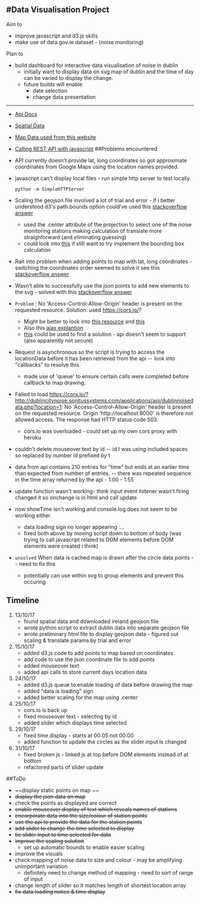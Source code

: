 #Data Visualisation Project
-------

Aim to

* improve javascript and d3.js skills
* make use of data.gov.ie dataset - (noise monitoring)

Plan to

* build dashboard for interactive data visualisation of noise in dublin
	* initially want to display data on svg map of dublin and the time of day can be varied to display the change.
	* future builds will enable
		- date selection
		- change data presentation

---

* [Api Docs](http://dublincitynoise.sonitussystems.com/applications/api/api-doc.html)
* [Spatial Data](http://libguides.ucd.ie/gisguide/FindSpatialData)
* [Map Data used from this website](https://www.townlands.ie/page/download/)
* [Calling REST API with javascript](https://stackoverflow.com/questions/247483/http-get-request-in-javascript) 
##Problems encountered

* API currently doesn't provide lat, long coordinates so got approximate coordinates from Google Maps using the location names provided.
* javascript can't display local files - run simple http server to test locally.


	```
	python -m SimpleHTTPServer 
	``` 



* Scaling the geojson file involved a lot of trial and error - if i better understood d3's path.bounds option could've used this [stackoverflow answer](https://stackoverflow.com/questions/14492284/center-a-map-in-d3-given-a-geojson-object)
	* used the .center attribute of the projection to select one of the noise monitoring stations making calculation of translate more straighforward (and eliminating guessing) 	
	* could look into [this](http://mikefowler.me/journal/2014/06/10/drawing-geojson-in-a-canvas) if still want to try implement the bounding box calculation

* Ran into problem when adding points to map with lat, long coordinates - switching the coordinates order seemed to solve it see this [stackoverflow answer](https://stackoverflow.com/questions/20987535/plotting-points-on-a-map-with-d3)

* Wasn't able to successfully use the json points to add new elements to the svg - solved with this [stackoverflow answer ](https://stackoverflow.com/questions/21562417/bars-not-appending-in-the-dom-with-d3-js-barchart)

* ```Problem``` :  No 'Access-Control-Allow-Origin' header is present on the requested resource. Solution: used https://cors.io/?
	* Might be better to look into 	[this resource](https://www.html5rocks.com/en/tutorials/cors/) and [this](https://enable-cors.org/client.html)
	* Also this [ajax explantion](https://www.kirupa.com/html5/making_http_requests_js.htm)
	* [this](https://github.com/d3/d3-plugins/tree/master/jsonp) could be used to find a solution - api doesn't seem to support (also apparently not secure)
	
*  Request is asynchronous so the script is trying to access the locationData before it has been retrieved from the api -- look into "callbacks" to resolve this.
	* made use of 'queue' to ensure certain calls were completed before callback to map drawing.	  


* Failed to load https://cors.io/?http://dublincitynoise.sonitussystems.com/applications/api/dublinnoisedata.php?location=1: No 'Access-Control-Allow-Origin' header is present on the requested resource. Origin 'http://localhost:8000' is therefore not allowed access. The response had HTTP status code 503.
	* cors.io was overloaded - could set up my own cors proxy with heroku

* couldn't delete mouseover text by id -- id I was using included spaces so replaced by number id prefixed by t

* data from api contains 210 entries for "time" but ends at an earlier time than expected from number of entries. -- there was repeated sequence in the time array returned by the api - 1:00 - 1:55

* update function wasn't working- think input event listener wasn't firing changed it so onchange is in html and call update

* now showTime isn't working and console.log does not seem to be working either.
	* data loading sign no longer appearing .... 
 	* fixed both above by moving script down to bottom of body (was trying to call javascript related to DOM elements before DOM elements were created i think)
 	
 	
 * ```unsolved``` When data is cached map is drawn after the circle data points -- need to fix this
 	* potentially can use <g> within svg to group elements and prevent this occuring
	
## Timeline
1. 13/10/17
	* found spatial data and downloaded ireland geojson file
	* wrote python script to extract dublin data into separate geojson file
	* wrote preliminary html file to display geojson data - figured out scaling & translate params by trial and error
2. 15/10/17
	* added d3.js code to add points to map based on coordinates 
	* add code to use the json coordinate file to add points
	* added mouseover text
	* added api calls to store current days location data
3. 24/10/17
	* added d3.js queue to enable loading of data before drawing the map
	* added "data is loading" sign
	* added better scaling for the map using .center
4. 25/10/17
	* cors.io is back up
	* fixed mouseover text - selecting by id
	* added slider which displays time selected
5. 29/10/17
	* fixed time display - starts at 00:05 not 00:00 
	* added function to update the circles as the slider input is changed
6. 31/10/17
	* fixed broken js - linked js at top before DOM elements instead of at bottom
	* refactored parts of slider update
	
##ToDo

* ~~display static points on map ~~
* ~~display the json data on map~~
* check the points as displayed are correct
* ~~enable mouseover display of text which reveals names of stations~~
* ~~encorporate data into the size/colour of station points~~
* ~~use the api to provide the data for the station points~~
* ~~add slider to change the time selected to display~~
* ~~tie slider input to time selected for data~~
* ~~improve the scaling solution~~
	* set up automatic bounds to enable easier scaling 
* improve the visuals
* check mapping of noise data to size and colour - may be amplifying unimportant variation
	* definitely need to change method of mapping - need to sort of range of input 
* change length of slider so it matches length of shortest location array
* ~~fix data loading notice & time display~~



	